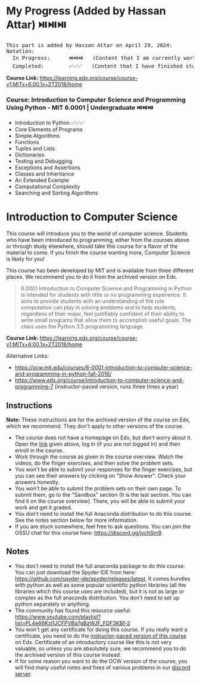 # My Progress (Added by Hassan Attar) ⏯️⏯️⏯️
<pre>
This part is added by Hassan Attar on April 29, 2024:
Notation:
  In Progress:      ⏯️⏯️⏯️   (Content that I am currently working on)
  Completed:        ✅✅✅   (Content that I have finished studying and gained adequate proficiency)
</pre>

**Course Link:** <https://learning.edx.org/course/course-v1:MITx+6.00.1x+2T2018/home>
### Course: Introduction to Computer Science and Programming Using Python - MIT 6.0001 | Undergraduate ⏯️⏯️⏯️
- Introduction to Python ✅✅✅
- Core Elements of Programs
- Simple Algorithms
- Functions
- Tuples and Lists
- Dictionaries
- Testing and Debugging
- Exceptions and Assertions
- Classes and Inheritance
- An Extended Example
- Computational Complexity
- Searching and Sorting Algorithms

# Introduction to Computer Science

This course will introduce you to the world of computer science. Students who have been introduced to programming, either from the courses above or through study elsewhere, should take this course for a flavor of the material to come. If you finish the course wanting more, Computer Science is likely for you!

This course has been developed by MIT and is available from three different places. We recommend you to do it from the archived version on Edx.

> 6.0001 Introduction to Computer Science and Programming in Python is intended for students with little or no programming experience. It aims to provide students with an understanding of the role computation can play in solving problems and to help students, regardless of their major, feel justifiably confident of their ability to write small programs that allow them to accomplish useful goals. The class uses the Python 3.5 programming language.

**Course Link:** <https://learning.edx.org/course/course-v1:MITx+6.00.1x+2T2018/home>

Alternative Links:

- <https://ocw.mit.edu/courses/6-0001-introduction-to-computer-science-and-programming-in-python-fall-2016/>
- <https://www.edx.org/course/introduction-to-computer-science-and-programming-7> (instructor-paced version, runs three times a year)

## Instructions

**Note:** These instructions are for the archived version of the course on Edx, which we recommend. They don't apply to other versions of the course.

- The course does not have a homepage on Edx, but don't worry about it. Open the [link](https://learning.edx.org/course/course-v1:MITx+6.00.1x+2T2018/home) given above, log in (if you are not logged in) and then enroll in the course.
- Work through the course as given in the course overview. Watch the videos, do the finger exercises, and then solve the problem sets.
- You won't be able to submit your responses for the finger exercises, but you can see their answers by clicking on "Show Answer". Check your answers honestly.
- You won't be able to submit the problem sets on their own page. To submit them, go to the "Sandbox" section (It is the last section. You can find it on the course overview). There, you will be able to submit your work and get it graded.
- You don't need to install the full Anaconda distribution to do this course. See the notes section below for more information.
- If you are stuck somewhere, feel free to ask questions. You can join the OSSU chat for this course here: <https://discord.gg/jvchSm9>.

## Notes

- You don't need to install the full anaconda package to do this course. You can just download the Spyder IDE from here: <https://github.com/spyder-ide/spyder/releases/latest>. It comes bundles with python as well as some popular scientific python libraries (all the libraries which this course uses are included), but it is not as large or complex as the full anaconda distribution. You don't need to set up python separately or anything.
- The community has found this resource useful: <https://www.youtube.com/playlist?list=PL4e66Kzl1JCFPVBa7gBzWJF_FDF3KBf-2>
- You won't get any certificate for doing this course. If you really want a certificate, you need to do the [instructor-paced version of this course](https://www.edx.org/course/introduction-to-computer-science-and-programming-7) on Edx. Certificate of an introductory course like this is not very valuable, so unless you are absolutely sure, we recommend you to do the archived version of this course instead.
- If for some reason you want to do the OCW version of the course, you will find many useful notes and fixes of various problems in our [discord server](https://discord.gg/jvchSm9).
